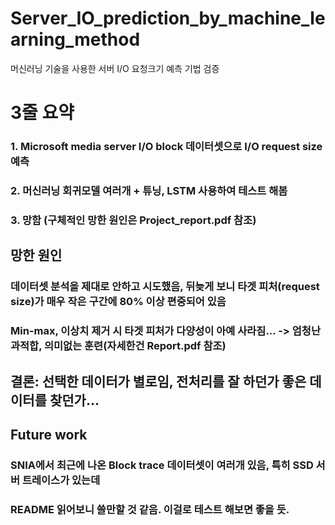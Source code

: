 # Server_IO_prediction_by_machine_learning_method
머신러닝 기술을 사용한 서버 I/O 요청크기 예측 기법 검증 
# 3줄 요약
### 1. Microsoft media server I/O block 데이터셋으로 I/O request size 예측 
### 2. 머신러닝 회귀모델 여러개 + 튜닝, LSTM 사용하여 테스트 해봄 
### 3. 망함 (구체적인 망한 원인은 Project_report.pdf 참조) 

## 망한 원인
### 데이터셋 분석을 제대로 안하고 시도했음, 뒤늦게 보니 타겟 피처(request size)가 매우 작은 구간에 80% 이상 편중되어 있음 
### Min-max, 이상치 제거 시 타겟 피처가 다양성이 아예 사라짐... -> 엄청난 과적합, 의미없는 훈련(자세한건 Report.pdf 참조) 

## 결론: 선택한 데이터가 별로임, 전처리를 잘 하던가 좋은 데이터를 찾던가...

## Future work
### SNIA에서 최근에 나온 Block trace 데이터셋이 여러개 있음, 특히 SSD 서버 트레이스가 있는데 
### README 읽어보니 쓸만할 것 같음. 이걸로 테스트 해보면 좋을 듯. 
